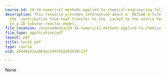 ```yaml
---
course_id: 10-34-numerical-methods-applied-to-chemical-engineering-fall-2005
description: This resource provides information about a  MATLAB m-file that calculates
  the  contribution from heat transfer to the  jacket to the source term and its Jacobian
  in a 1D tubular reactor model.
file_location: /coursemedia/10-34-numerical-methods-applied-to-chemical-engineering-fall-2005/ab448a41aa864ac2094502e82938c13f_lec16.pdf
file_type: application/pdf
layout: pdf
title: lec16.pdf
type: course
uid: ab448a41aa864ac2094502e82938c13f

---
```

None